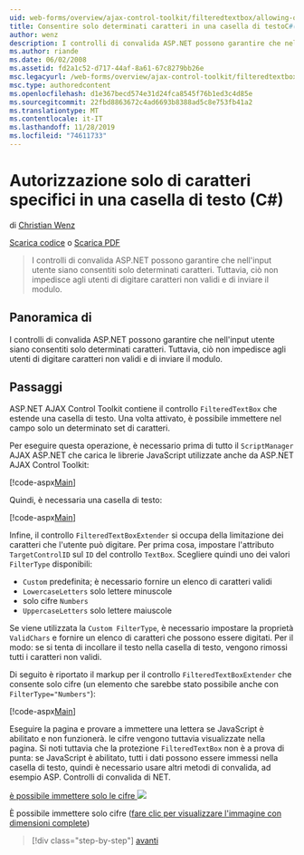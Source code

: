 ```yaml
---
uid: web-forms/overview/ajax-control-toolkit/filteredtextbox/allowing-only-certain-characters-in-a-text-box-cs
title: Consentire solo determinati caratteri in una casella di testoC#() | Microsoft Docs
author: wenz
description: I controlli di convalida ASP.NET possono garantire che nell'input utente siano consentiti solo determinati caratteri. Tuttavia, ciò non impedisce agli utenti di digitare non valido...
ms.author: riande
ms.date: 06/02/2008
ms.assetid: fd2a1c52-d717-44af-8a61-67c8279bb26e
msc.legacyurl: /web-forms/overview/ajax-control-toolkit/filteredtextbox/allowing-only-certain-characters-in-a-text-box-cs
msc.type: authoredcontent
ms.openlocfilehash: d1e367becd574e31d24fca8545f76b1ed3c4d85e
ms.sourcegitcommit: 22fbd8863672c4ad6693b8388ad5c8e753fb41a2
ms.translationtype: MT
ms.contentlocale: it-IT
ms.lasthandoff: 11/28/2019
ms.locfileid: "74611733"
---
```

# <a name="allowing-only-certain-characters-in-a-text-box-c"></a>Autorizzazione solo di caratteri specifici in una casella di testo (C#)

di [Christian Wenz](https://github.com/wenz)

[Scarica codice](https://download.microsoft.com/download/4/c/2/4c2def7a-0d23-4055-91f9-1f18504167d7/FilteredTextBox0.cs.zip) o [Scarica PDF](https://download.microsoft.com/download/b/6/a/b6ae89ee-df69-4c87-9bfb-ad1eb2b23373/filteredtextbox0CS.pdf)

> I controlli di convalida ASP.NET possono garantire che nell'input utente siano consentiti solo determinati caratteri. Tuttavia, ciò non impedisce agli utenti di digitare caratteri non validi e di inviare il modulo.

## <a name="overview"></a>Panoramica di

I controlli di convalida ASP.NET possono garantire che nell'input utente siano consentiti solo determinati caratteri. Tuttavia, ciò non impedisce agli utenti di digitare caratteri non validi e di inviare il modulo.

## <a name="steps"></a>Passaggi

ASP.NET AJAX Control Toolkit contiene il controllo `FilteredTextBox` che estende una casella di testo. Una volta attivato, è possibile immettere nel campo solo un determinato set di caratteri.

Per eseguire questa operazione, è necessario prima di tutto il `ScriptManager` AJAX ASP.NET che carica le librerie JavaScript utilizzate anche da ASP.NET AJAX Control Toolkit:

[!code-aspx[Main](allowing-only-certain-characters-in-a-text-box-cs/samples/sample1.aspx)]

Quindi, è necessaria una casella di testo:

[!code-aspx[Main](allowing-only-certain-characters-in-a-text-box-cs/samples/sample2.aspx)]

Infine, il controllo `FilteredTextBoxExtender` si occupa della limitazione dei caratteri che l'utente può digitare. Per prima cosa, impostare l'attributo `TargetControlID` sul `ID` del controllo `TextBox`. Scegliere quindi uno dei valori `FilterType` disponibili:

- `Custom` predefinita; è necessario fornire un elenco di caratteri validi
- `LowercaseLetters` solo lettere minuscole
- solo cifre `Numbers`
- `UppercaseLetters` solo lettere maiuscole

Se viene utilizzata la `Custom FilterType`, è necessario impostare la proprietà `ValidChars` e fornire un elenco di caratteri che possono essere digitati. Per il modo: se si tenta di incollare il testo nella casella di testo, vengono rimossi tutti i caratteri non validi.

Di seguito è riportato il markup per il controllo `FilteredTextBoxExtender` che consente solo cifre (un elemento che sarebbe stato possibile anche con `FilterType="Numbers"`):

[!code-aspx[Main](allowing-only-certain-characters-in-a-text-box-cs/samples/sample3.aspx)]

Eseguire la pagina e provare a immettere una lettera se JavaScript è abilitato e non funzionerà. le cifre vengono tuttavia visualizzate nella pagina. Si noti tuttavia che la protezione `FilteredTextBox` non è a prova di punta: se JavaScript è abilitato, tutti i dati possono essere immessi nella casella di testo, quindi è necessario usare altri metodi di convalida, ad esempio ASP. Controlli di convalida di NET.

[è possibile immettere solo le cifre ![](allowing-only-certain-characters-in-a-text-box-cs/_static/image2.png)](allowing-only-certain-characters-in-a-text-box-cs/_static/image1.png)

È possibile immettere solo cifre ([fare clic per visualizzare l'immagine con dimensioni complete](allowing-only-certain-characters-in-a-text-box-cs/_static/image3.png))

> [!div class="step-by-step"]
> [avanti](allowing-only-certain-characters-in-a-text-box-vb.md)
